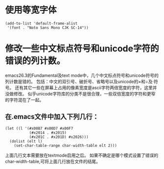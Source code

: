 # 使用等宽字体

    (add-to-list 'default-frame-alist
     '(font . "Noto Sans Mono CJK SC-14"))

# 修改一些中文标点符号和unicode字符的错误的列计数。

emacs26.3的Fundamental及text mode中，几个中文标点符号和unicode符号的列计数是错的。
包括：中文的双引号、破折号、省略号以及unicode的×和÷及·符号。
还有其它一些在屏幕上占用的像素宽度是ascii字符两倍宽度的字符，这里并没做修改。
似乎unicode字符库的分类不是很合理，一些双倍宽度的字符和更窄的字符混在了一起。

## 在.emacs文件中加入下列几行：

    (let ((l '(#x00B7 #x00D7 #x00F7
               (#x2014 . #x2015)
               (#x201C . #x201D) #x2026)))
      (dolist (elt l)
        (set-char-table-range char-width-table elt 2)))

上面几行文本需要放在textmode启用之后。
如果不确定是哪个模式设置了错误的char-width-table,可将上面几行放在文件的结尾。
